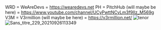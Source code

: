 WRD = WeAreDevs = https://wearedevs.net
PH = PitchHub (will maybe be here) = https://www.youtube.com/channel/UCyPwttNCvLm3f9Ilz_M569g
V3M = V3rmillion (will maybe be here) = https://v3rmillion.net/
![tenor](https://user-images.githubusercontent.com/87212166/139558849-1cbc1187-53a0-41af-8fc8-431600af7f62.gif)
![Sans_titre_229_20210926113349](https://user-images.githubusercontent.com/87212166/139558947-1537931c-a718-4f17-b6da-42315c4bcfa6.png)
